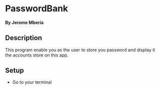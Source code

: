 # PasswordBank

#### By Jerome Mberia

## Description
This program enable you as the user to store you password and display it the accounts store on this app.

## Setup
* Go to your terminal
